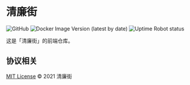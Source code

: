 # 清廉街

![GitHub](https://img.shields.io/github/license/QingLianJie/Frontend)
![Docker Image Version (latest by date)](https://img.shields.io/docker/v/lifeni/qing-web)
![Uptime Robot status](https://img.shields.io/uptimerobot/status/m788965743-2c5796f68be204c90f7f6afd)

这是「清廉街」的前端仓库。

## 协议相关

[MIT License](./LICENSE) © 2021 清廉街
